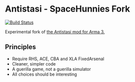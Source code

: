 # Antistasi - SpaceHunnies Fork

[![Build Status](https://travis-ci.org/SpaceHunnies/antistasi.svg?branch=master)](https://travis-ci.org/SpaceHunnies/antistasi)

Experimental fork of [the Antistasi mod for Arma 3.](http://www.a3antistasi.com/mod)

## Principles

* Require RHS, ACE, CBA and XLA FixedArsenal
* Cleaner, simpler code
* A guerilla game, not a guerilla simulator
* All choices should be interesting
